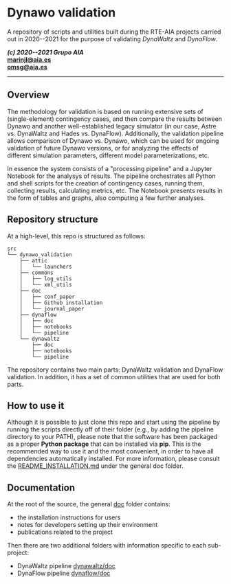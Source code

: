 
Dynawo validation
=================

A repository of scripts and utilities built during the RTE-AIA
projects carried out in 2020--2021 for the purpose of validating
*DynaWaltz* and *DynaFlow*.

***(c) 2020--2021 Grupo AIA***  
**marinjl@aia.es**  
**omsg@aia.es**

-------------------------------------------------------------------------------


## Overview

The methodology for validation is based on running extensive sets of
(single-element) contingency cases, and then compare the results
between Dynawo and another well-established legacy simulator (in our
case, Astre vs. DynaWaltz and Hades vs. DynaFlow).  Additionally, the
validation pipeline allows comparison of Dynawo vs. Dynawo, which can
be used for ongoing validation of future Dynawo versions, or for
analyzing the effects of different simulation parameters, different
model parameterizations, etc.

In essence the system consists of a "processing pipeline" and a
Jupyter Notebook for the analysys of results. The pipeline
orchestrates all Python and shell scripts for the creation of
contingency cases, running them, collecting results, calculating
metrics, etc. The Notebook presents results in the form of tables and
graphs, also computing a few further analyses.


## Repository structure

At a high-level, this repo is structured as follows:

```
src
└── dynawo_validation
    ├── attic
    │   └── launchers
    ├── commons
    │   ├── log_utils
    │   └── xml_utils
    ├── doc
    │   ├── conf_paper
    │   ├── Github installation
    │   └── journal_paper
    ├── dynaflow
    │   ├── doc
    │   ├── notebooks
    │   └── pipeline
    └── dynawaltz
        ├── doc
        ├── notebooks
        └── pipeline
```

[comment]: <> (tree view obtained with: tree -d -L 3 -I '*.egg-info' src)

The repository contains two main parts: DynaWaltz validation and
DynaFlow validation. In addition, it has a set of common utilities
that are used for both parts.



## How to use it

Although it is possible to just clone this repo and start using the
pipeline by running the scripts directly off of their folder (e.g., by
adding the pipeline directory to your PATH), please note that the
software has been packaged as a proper **Python package** that can be
installed via **pip**. This is the recommended way to use it and the
most convenient, in order to have all dependencies automatically
installed.  For more information, please consult the
[README_INSTALLATION.md](src/dynawo_validation/doc/README_INSTALLATION.md)
under the general doc folder.



## Documentation

At the root of the source, the general [doc](/src/dynawo_validation/doc)
folder contains:
  * the installation instructions for users
  * notes for developers setting up their environment
  * publications related to the project

Then there are two additional folders with information specific to each sub-project:
  * DynaWaltz pipeline [dynawaltz/doc](src/dynawo_validation/dynawaltz/doc)
  * DynaFlow pipeline [dynaflow/doc](src/dynawo_validation/dynaflow/doc)

